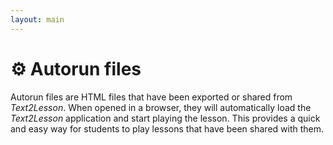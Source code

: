 ```yaml
---
layout: main
---
```


# ⚙️ Autorun files

Autorun files are HTML files that have been exported or shared from _Text2Lesson_. When opened in a browser, they will automatically load the _Text2Lesson_ application and start playing the lesson. This provides a quick and easy way for students to play lessons that have been shared with them.
